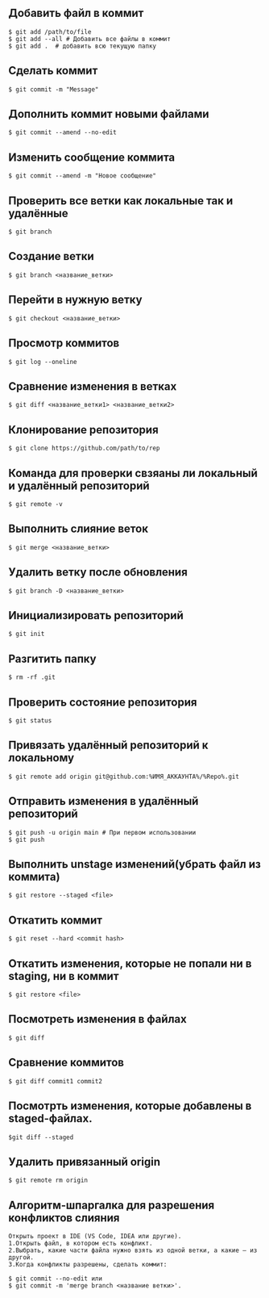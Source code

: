 ## **Добавить файл в коммит**

``` 
$ git add /path/to/file
$ git add --all # Добавить все файлы в коммит
$ git add .  # добавить всю текущую папку
```

## Сделать коммит

```
$ git commit -m "Message"
```

## Дополнить коммит новыми файлами

```
$ git commit --amend --no-edit
```

## Изменить сообщение коммита

```
$ git commit --amend -m "Новое сообщение"
```

## Проверить все ветки как локальные так и удалённые

```
$ git branch
```

## Создание ветки

```
$ git branch <название_ветки>
```

## Перейти в нужную ветку

```
$ git checkout <название_ветки>
```

## Просмотр коммитов

``` 
$ git log --oneline
```

## Сравнение изменения в ветках

```
$ git diff <название_ветки1> <название_ветки2>
```
## Клонирование репозитория

```
$ git clone https://github.com/path/to/rep  
```

## Команда для проверки свзяаны ли локальный и удалённый репозиторий

``` 
$ git remote -v
```

## Выполнить слияние веток

```
$ git merge <название_ветки>
```
## Удалить ветку после обновления

```
$ git branch -D <название_ветки>
```

## Инициализировать репозиторий

```
$ git init
```

## Разгитить папку

```
$ rm -rf .git
```

## Проверить состояние репозитория

```
$ git status
```

## Привязать удалённый репозиторий к локальному

```
$ git remote add origin git@github.com:%ИМЯ_АККАУНТА%/%Repo%.git 
```

## Отправить изменения в удалённый репозиторий

```
$ git push -u origin main # При первом использовании
$ git push
```

## Выполнить unstage изменений(убрать файл из коммита)

```
$ git restore --staged <file>
```

## Откатить коммит

```
$ git reset --hard <commit hash>
```

## Откатить изменения, которые не попали ни в staging, ни в коммит

```
$ git restore <file>
```

## Посмотреть изменения в файлах

```
$ git diff
```

## Сравнение коммитов

```
$ git diff commit1 commit2
```
## Посмотрть изменения, которые добавлены в staged-файлах.

```
$git diff --staged
```

## Удалить привязанный origin

```
$ git remote rm origin
```
## Алгоритм-шпаргалка для разрешения конфликтов слияния

```
Открыть проект в IDE (VS Code, IDEA или другие).  
1.Открыть файл, в котором есть конфликт.  
2.Выбрать, какие части файла нужно взять из одной ветки, а какие — из другой.
3.Когда конфликты разрешены, сделать коммит:
```
```
$ git commit --no-edit или    
$ git commit -m 'merge branch <название ветки>'.
```
